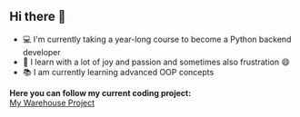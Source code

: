 ## Hi there 👋

- 💻 I'm currently taking a year-long course to become a Python backend developer
- 🥳 I learn with a lot of joy and passion and sometimes also frustration 😄
- 📚 I am currently learning advanced OOP concepts

**Here you can follow my current coding project:**  
[My Warehouse Project](https://nataliedutz.github.io/warehouse_project/)
